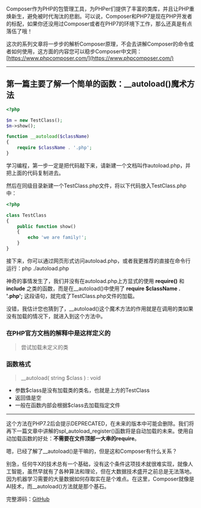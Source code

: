Composer作为PHP的包管理工具，为PHPer们提供了丰富的类库，并且让PHP重焕新生，避免被时代淘汰的悲剧。可以说，Composer和PHP7是现在PHP开发者的标配，如果你还没用过Composer或者在PHP7的环境下工作，那么还真是有点落伍了哦！

这次的系列文章将一步步的解析Composer原理，不会去讲解Composer的命令或者如何使用，这方面的内容您可以稳步Composer中文网：[https://www.phpcomposer.com/](https://www.phpcomposer.com/)

---

## 第一篇主要了解一个简单的函数：__autoload()魔术方法


```php
<?php

$m = new TestClass();
$m->show();

function __autoload($className)
{
    require $className . '.php';
}

```

学习编程，第一步一定是把代码敲下来，请新建一个文档叫作autoload.php，并把上面的代码复制进去。

然后在同级目录新建一个TestClass.php文件，将以下代码放入TestClass.php中：

```php
<?php

class TestClass
{
    public function show()
    {
        echo 'we are family!';
    }
}

```

接下来，你可以通过网页形式访问autoload.php，或者我更推荐的直接在命令行运行：php ./autoload.php

神奇的事情发生了，我们并没有在autoload.php上方显式的使用 **require()** 和 **include** 之类的函数，而是在__autoload()中使用了 **require $className . '.php';** 这段语句，就完成了TestClass.php文件的加载。

没错，我估计您也猜到了，__autoload()这个魔术方法的作用就是在调用的类如果没有加载的情况下，就进入到这个方法中。

### 在PHP官方文档的解释中是这样定义的

> 尝试加载未定义的类

### 函数格式

> __autoload( string $class ) : void

- 参数$class是没有加载类的类名，也就是上方的TestClass
- 返回值是空
- 一般在函数内部会根据$class去加载指定文件

---

这个方法在PHP7.2后会提示DEPRECATED，在未来的版本中可能会删除。我们将再下一篇文章中讲解的spl_autoload_register()函数将是自动加载的未来。使用自动加载函数的好处：**不需要在文件顶部一大串的require**。

嗯，已经了解了__autoload()是干嘛的，但是这和Composer有什么关系？

别急，任何牛X的技术总有一个基础，没有这个条件这项技术就很难实现，就像人工智能，虽然早就有了各种算法和理论，但在大数据技术盛开之前总是无法落地。因为机器学习需要的大量数据如何存取实在是个难点。在这里，Composer就像是AI技术，而__autoload()方法就是那个基石。

完整源码：[GitHub](https://github.com/zhangyue0503/php-blog-code-resource/tree/master/composer/base)